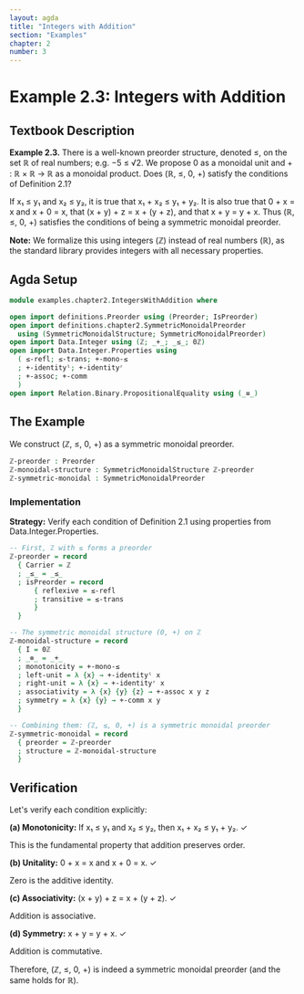 ```yaml
---
layout: agda
title: "Integers with Addition"
section: "Examples"
chapter: 2
number: 3
---
```


# Example 2.3: Integers with Addition

## Textbook Description

**Example 2.3.** There is a well-known preorder structure, denoted ≤, on the set ℝ of real numbers; e.g. −5 ≤ √2. We propose 0 as a monoidal unit and + : ℝ × ℝ → ℝ as a monoidal product. Does (ℝ, ≤, 0, +) satisfy the conditions of Definition 2.1?

If x₁ ≤ y₁ and x₂ ≤ y₂, it is true that x₁ + x₂ ≤ y₁ + y₂. It is also true that 0 + x = x and x + 0 = x, that (x + y) + z = x + (y + z), and that x + y = y + x. Thus (ℝ, ≤, 0, +) satisfies the conditions of being a symmetric monoidal preorder.

**Note:** We formalize this using integers (ℤ) instead of real numbers (ℝ), as the standard library provides integers with all necessary properties.

## Agda Setup

```agda
module examples.chapter2.IntegersWithAddition where

open import definitions.Preorder using (Preorder; IsPreorder)
open import definitions.chapter2.SymmetricMonoidalPreorder
  using (SymmetricMonoidalStructure; SymmetricMonoidalPreorder)
open import Data.Integer using (ℤ; _+_; _≤_; 0ℤ)
open import Data.Integer.Properties using
  ( ≤-refl; ≤-trans; +-mono-≤
  ; +-identityˡ; +-identityʳ
  ; +-assoc; +-comm
  )
open import Relation.Binary.PropositionalEquality using (_≡_)
```

## The Example

We construct (ℤ, ≤, 0, +) as a symmetric monoidal preorder.

```agda
ℤ-preorder : Preorder
ℤ-monoidal-structure : SymmetricMonoidalStructure ℤ-preorder
ℤ-symmetric-monoidal : SymmetricMonoidalPreorder
```

### Implementation

**Strategy:** Verify each condition of Definition 2.1 using properties from Data.Integer.Properties.

```agda
-- First, ℤ with ≤ forms a preorder
ℤ-preorder = record
  { Carrier = ℤ
  ; _≤_ = _≤_
  ; isPreorder = record
      { reflexive = ≤-refl
      ; transitive = ≤-trans
      }
  }

-- The symmetric monoidal structure (0, +) on ℤ
ℤ-monoidal-structure = record
  { I = 0ℤ
  ; _⊗_ = _+_
  ; monotonicity = +-mono-≤
  ; left-unit = λ {x} → +-identityˡ x
  ; right-unit = λ {x} → +-identityʳ x
  ; associativity = λ {x} {y} {z} → +-assoc x y z
  ; symmetry = λ {x} {y} → +-comm x y
  }

-- Combining them: (ℤ, ≤, 0, +) is a symmetric monoidal preorder
ℤ-symmetric-monoidal = record
  { preorder = ℤ-preorder
  ; structure = ℤ-monoidal-structure
  }
```

## Verification

Let's verify each condition explicitly:

**(a) Monotonicity:** If x₁ ≤ y₁ and x₂ ≤ y₂, then x₁ + x₂ ≤ y₁ + y₂. ✓

This is the fundamental property that addition preserves order.

**(b) Unitality:** 0 + x = x and x + 0 = x. ✓

Zero is the additive identity.

**(c) Associativity:** (x + y) + z = x + (y + z). ✓

Addition is associative.

**(d) Symmetry:** x + y = y + x. ✓

Addition is commutative.

Therefore, (ℤ, ≤, 0, +) is indeed a symmetric monoidal preorder (and the same holds for ℝ).
```